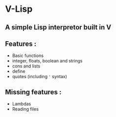 # V-Lisp

## A simple Lisp interpretor built in V

## Features :
- Basic functions
- integer, floats, boolean and strings
- cons and lists
- define
- quotes (including `'` syntax)

## Missing features :
- Lambdas
- Reading files